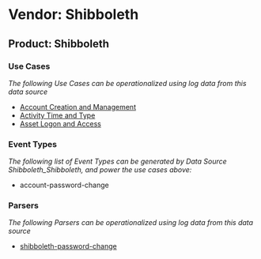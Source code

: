 Vendor: Shibboleth
==================
Product: Shibboleth
-------------------

### Use Cases

_The following Use Cases can be operationalized using log data from this data source_

* [Account Creation and Management](usecase_account_creation_and_management.md)
* [Activity Time  and Type](usecase_activity_time__and_type.md)
* [Asset Logon and Access](usecase_asset_logon_and_access.md)


### Event Types

_The following list of Event Types can be generated by Data Source Shibboleth_Shibboleth, and power the use cases above:_

- account-password-change


### Parsers

_The following Parsers can be operationalized using log data from this data source_

* [shibboleth-password-change](parserContent_shibboleth-password-change.md)
